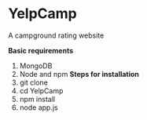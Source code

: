 # YelpCamp
A campground rating website

**Basic requirements**
1. MongoDB
2. Node and npm
**Steps for installation**
1. git clone
2. cd YelpCamp
3. npm install
4. node app.js
